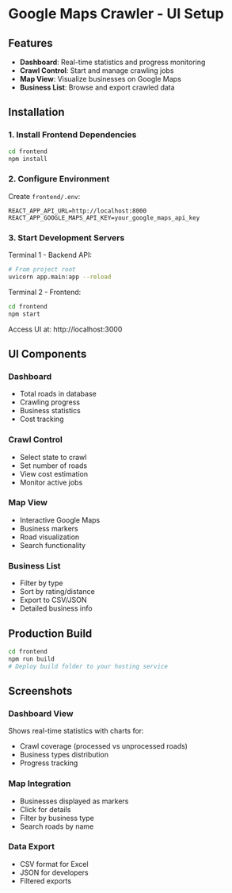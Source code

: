 # Google Maps Crawler - UI Setup

## Features
- **Dashboard**: Real-time statistics and progress monitoring
- **Crawl Control**: Start and manage crawling jobs
- **Map View**: Visualize businesses on Google Maps
- **Business List**: Browse and export crawled data

## Installation

### 1. Install Frontend Dependencies
```bash
cd frontend
npm install
```

### 2. Configure Environment
Create `frontend/.env`:
```
REACT_APP_API_URL=http://localhost:8000
REACT_APP_GOOGLE_MAPS_API_KEY=your_google_maps_api_key
```

### 3. Start Development Servers

Terminal 1 - Backend API:
```bash
# From project root
uvicorn app.main:app --reload
```

Terminal 2 - Frontend:
```bash
cd frontend
npm start
```

Access UI at: http://localhost:3000

## UI Components

### Dashboard
- Total roads in database
- Crawling progress
- Business statistics
- Cost tracking

### Crawl Control
- Select state to crawl
- Set number of roads
- View cost estimation
- Monitor active jobs

### Map View
- Interactive Google Maps
- Business markers
- Road visualization
- Search functionality

### Business List
- Filter by type
- Sort by rating/distance
- Export to CSV/JSON
- Detailed business info

## Production Build
```bash
cd frontend
npm run build
# Deploy build folder to your hosting service
```

## Screenshots

### Dashboard View
Shows real-time statistics with charts for:
- Crawl coverage (processed vs unprocessed roads)
- Business types distribution
- Progress tracking

### Map Integration
- Businesses displayed as markers
- Click for details
- Filter by business type
- Search roads by name

### Data Export
- CSV format for Excel
- JSON for developers
- Filtered exports